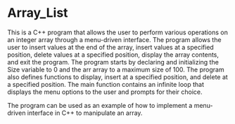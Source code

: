 # Array_List

This is a C++ program that allows the user to perform various operations on an integer array through a menu-driven interface. The program allows the user to insert values at the end of the array, insert values at a specified position, delete values at a specified position, display the array contents, and exit the program. The program starts by declaring and initializing the Size variable to 0 and the arr array to a maximum size of 100. The program also defines functions to display, insert at a specified position, and delete at a specified position. The main function contains an infinite loop that displays the menu options to the user and prompts for their choice. 

The program can be used as an example of how to implement a menu-driven interface in C++ to manipulate an array.
